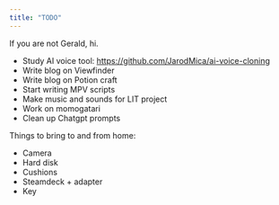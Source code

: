 ```yaml
---
title: "TODO"
---
```


If you are not Gerald, hi. 

* Study AI voice tool: https://github.com/JarodMica/ai-voice-cloning
* Write blog on Viewfinder
* Write blog on Potion craft
* Start writing MPV scripts
* Make music and sounds for LIT project
* Work on momogatari
* Clean up Chatgpt prompts

Things to bring to and from home:

* Camera 
* Hard disk
* Cushions
* Steamdeck + adapter
* Key



